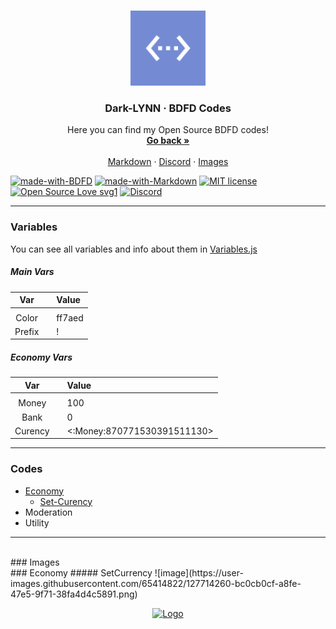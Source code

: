 <br />
<p align="center">
  <a href="https://github.com/Dark-LYNN/Dark-LYNN/edit/main/BDFD%20Codes/">
    <img src="Image/Logo.png" alt="Logo" width="120" height="120">
  </a>

  <h3 align="center">Dark-LYNN · BDFD Codes</h3>

  <p align="center">
    Here you can find my Open Source BDFD codes!
    <br />
    <a href="https://github.com/Dark-LYNN/Dark-LYNN"><strong>Go back »</strong></a>
    <br />
    <br />
    <a href="https://github.com/Dark-LYNN/Dark-LYNN/tree/main/Markdown">Markdown</a>
    ·
    <a href="https://discord.gg/SBj5WzeVBj/">Discord</a>
    ·
    <a href="https://github.com/Dark-LYNN/Dark-LYNN/blob/main/Images">Images</a>
  </p>
</p>

[![made-with-BDFD](https://img.shields.io/badge/Made%20with-BDFD-1f425f.svg)](https://github.com/Dark-LYNN/Dark-LYNN/)
[![made-with-Markdown](https://img.shields.io/badge/Made%20with-Markdown-1f425f.svg)](https://github.com/Dark-LYNN/Dark-LYNN/)
[![MIT license](https://img.shields.io/badge/License-MIT-informational.svg)](https://github.com/Dark-LYNN/Dark-LYNN/)
[![Open Source Love svg1](https://badges.frapsoft.com/os/v1/open-source.svg?v=103)](https://github.com/ellerbrock/open-source-badges/)
[![Discord](https://img.shields.io/discord/738381353921544282.svg?label=&logo=discord&logoColor=ffffff&color=7389D8&labelColor=6A7EC2)](https://discord.gg/SBj5WzeVBj)

---------------------

### Variables
You can see all variables and info about them in [Variables.js](Variables.js)

##### Main Vars

| Var | |Value |
|:---:|:---:|:---|
|  |  |  |
| Color |  | ff7aed |
| Prefix |  | ! |

##### Economy Vars
| Var | | Value |
|:---:|:---:|:---|
|  |  |  |
| Money |  | 100 |
| Bank |  | 0 |
| Curency |  | <:Money:870771530391511130> |

---------------------

### Codes

* [Economy](Economy)
  * [Set-Curency](Economy/set-currency.js)
* Moderation
* Utility

---------------------
<br>
### Images
<br>
### Economy
##### SetCurrency
![image](https://user-images.githubusercontent.com/65414822/127714260-bc0cb0cf-a8fe-47e5-9f71-38fa4d4c5891.png)
<p align="center">
  <a href="https://github.com/Dark-LYNN/Dark-LYNN/edit/main/BDFD%20Codes/">
    <img src="Image/127714260-bc0cb0cf-a8fe-47e5-9f71-38fa4d4c5891.png" alt="Logo" width="120" height="120">
  </a>
